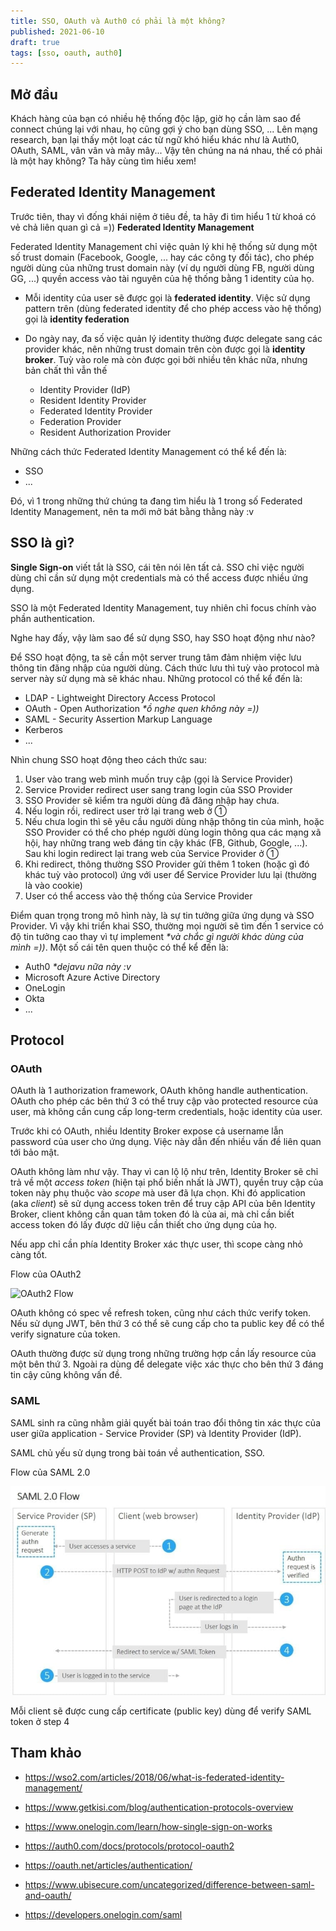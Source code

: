 ```yaml
---
title: SSO, OAuth và Auth0 có phải là một không?
published: 2021-06-10
draft: true
tags: [sso, oauth, auth0]
---
```


## Mở đầu

Khách hàng của bạn có nhiều hệ thống độc lập, giờ họ cần làm sao để connect chúng lại với nhau, họ cũng gợi ý cho bạn dùng SSO, ... Lên mạng research, bạn lại thấy một loạt các từ ngữ khó hiểu khác như là Auth0, OAuth, SAML, vân vân và mây mây... Vậy tên chúng na ná nhau, thế có phải là một hay không? Ta hãy cùng tìm hiểu xem!

## Federated Identity Management

Trước tiên, thay vì đống khái niệm ở tiêu đề, ta hãy đi tìm hiểu 1 từ khoá có vẻ chả liên quan gì cả =)) **Federated Identity Management**

Federated Identity Management chỉ việc quản lý khi hệ thống sử dụng một số trust domain (Facebook, Google, ... hay các công ty đối tác), cho phép người dùng của những trust domain này (ví dụ người dùng FB, người dùng GG, ...) quyền access vào tài nguyên của hệ thống bằng 1 identity của họ.

- Mỗi identity của user sẽ được gọi là **federated identity**. Việc sử dụng pattern trên (dùng federated identity để cho phép access vào hệ thống) gọi là **identity federation**

- Do ngày nay, đa số việc quản lý identity thường được delegate sang các provider khác, nên những trust domain trên còn được gọi là **identity broker**. Tuỳ vào role mà còn được gọi bởi nhiều tên khác nữa, nhưng bản chất thì vẫn thế

  - Identity Provider (IdP)
  - Resident Identity Provider
  - Federated Identity Provider
  - Federation Provider
  - Resident Authorization Provider

Những cách thức Federated Identity Management có thể kể đến là:

- SSO
- ...

Đó, vì 1 trong những thứ chúng ta đang tìm hiểu là 1 trong số Federated Identity Management, nên ta mới mở bát bằng thằng này :v

## SSO là gì?

**Single Sign-on** viết tắt là SSO, cái tên nói lên tất cả. SSO chỉ việc người dùng chỉ cần sử dụng một credentials mà có thể access được nhiều ứng dụng.

SSO là một Federated Identity Management, tuy nhiên chỉ focus chính vào phần authentication.

Nghe hay đấy, vậy làm sao để sử dụng SSO, hay SSO hoạt động như nào?

Để SSO hoạt động, ta sẽ cần một server trung tâm đảm nhiệm việc lưu thông tin đăng nhập của người dùng. Cách thức lưu thì tuỳ vào protocol mà server này sử dụng mà sẽ khác nhau. Những protocol có thể kể đến là:

- LDAP - Lightweight Directory Access Protocol
- OAuth - Open Authorization _\*ồ nghe quen không này =))_
- SAML - Security Assertion Markup Language
- Kerberos
- ...

Nhìn chung SSO hoạt động theo cách thức sau:

1. User vào trang web mình muốn truy cập (gọi là Service Provider)
2. Service Provider redirect user sang trang login của SSO Provider
3. SSO Provider sẽ kiểm tra người dùng đã đăng nhập hay chưa.
4. Nếu login rồi, redirect user trở lại trang web ở ①
5. Nếu chưa login thì sẽ yêu cầu người dùng nhập thông tin của mình, hoặc SSO Provider có thể cho phép người dùng login thông qua các mạng xã hội, hay những trang web đáng tin cậy khác (FB, Github, Google, ...). Sau khi login redirect lại trang web của Service Provider ở ①
6. Khi redirect, thông thường SSO Provider gửi thêm 1 token (hoặc gì đó khác tuỳ vào protocol) ứng với user để Service Provider lưu lại (thường là vào cookie)
7. User có thể access vào thệ thống của Service Provider

Điểm quan trọng trong mô hình này, là sự tin tưởng giữa ứng dụng và SSO Provider. Vì vậy khi triển khai SSO, thường mọi người sẽ tìm đến 1 service có độ tin tưởng cao thay vì tự implement _\*và chắc gì người khác dùng của mình =))_. Một số cái tên quen thuộc có thể kể đến là:

- Auth0 _\*dejavu nữa này :v_
- Microsoft Azure Active Directory
- OneLogin
- Okta
- ...

## Protocol

### OAuth

OAuth là 1 authorization framework, OAuth không handle authentication. OAuth cho phép các bên thứ 3 có thể truy cập vào protected resource của user, mà không cần cung cấp long-term credentials, hoặc identity của user.

Trước khi có OAuth, nhiều Identity Broker expose cả username lẫn password của user cho ứng dụng. Việc này dẫn đến nhiều vấn đề liên quan tới bảo mật.

OAuth không làm như vậy. Thay vì can lộ lộ như trên, Identity Broker sẽ chỉ trả về một _access token_ (hiện tại phổ biến nhất là JWT), quyền truy cập của token này phụ thuộc vào _scope_ mà user đã lựa chọn. Khi đó application (aka _client_) sẽ sử dụng access token trên để truy cập API của bên Identity Broker, client không cần quan tâm token đó là của ai, mà chỉ cần biết access token đó lấy được dữ liệu cần thiết cho ứng dụng của họ.

Nếu app chỉ cần phía Identity Broker xác thực user, thì scope càng nhỏ càng tốt.

Flow của OAuth2

![OAuth2 Flow](/img/oauth2-in-action/flow.png)

OAuth không có spec về refresh token, cũng như cách thức verify token. Nếu sử dụng JWT, bên thứ 3 có thể sẽ cung cấp cho ta public key để có thể verify signature của token.

OAuth thường được sử dụng trong những trường hợp cần lấy resource của một bên thứ 3. Ngoài ra dùng để delegate việc xác thực cho bên thứ 3 đáng tin cậy cũng không vấn đề.

### SAML

SAML sinh ra cũng nhằm giải quyết bài toán trao đổi thông tin xác thực của user giữa application - Service Provider (SP) và Identity Provider (IdP).

SAML chủ yếu sử dụng trong bài toán về authentication, SSO.

Flow của SAML 2.0

![SAML Flow](/img/blog/saml-flow.jpeg)

Mỗi client sẽ được cung cấp certificate (public key) dùng để verify SAML token ở step 4

## Tham khảo

- https://wso2.com/articles/2018/06/what-is-federated-identity-management/

- https://www.getkisi.com/blog/authentication-protocols-overview

- https://www.onelogin.com/learn/how-single-sign-on-works

- https://auth0.com/docs/protocols/protocol-oauth2

- https://oauth.net/articles/authentication/

- https://www.ubisecure.com/uncategorized/difference-between-saml-and-oauth/

- https://developers.onelogin.com/saml
